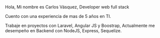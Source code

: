 Hola, Mi nombre es Carlos Vásquez, Developer web full stack

Cuento con una experiencia de mas de 5 años en TI.

Trabaje en proyectos con Laravel, Angular JS y Boostrap,
Actualmente me desempeño en Backend con NodeJS, Express, Sequelize.


<!--
**carlos1510/carlos1510** is a ✨ _special_ ✨ repository because its `README.md` (this file) appears on your GitHub profile.

Here are some ideas to get you started:

- 🔭 I’m currently working on ...
- 🌱 I’m currently learning ...
- 👯 I’m looking to collaborate on ...
- 🤔 I’m looking for help with ...
- 💬 Ask me about ...
- 📫 How to reach me: ...
- 😄 Pronouns: ...
- ⚡ Fun fact: ...
-->
